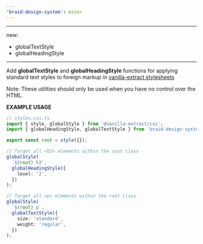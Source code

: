 ```yaml
---
'braid-design-system': minor
---
```


---
new:
  - globalTextStyle
  - globalHeadingStyle
---

Add **globalTextStyle** and **globalHeadingStyle** functions for applying standard text styles to foreign markup in [vanilla-extract stylesheets](http://vanilla-extract.style)

Note: These utilities should only be used when you have no control over the HTML.

**EXAMPLE USAGE**

```ts
// styles.css.ts
import { style, globalStyle } from '@vanilla-extract/css';
import { globalHeadingStyle, globalTextStyle } from 'braid-design-system/css';

export const root = style({});

// Target all <h2> elements within the root class
globalStyle(
  `${root} h2`,
  globalHeadingStyle({
    level: '2',
  })
);

// Target all <p> elements within the root class
globalStyle(
  `${root} p`,
  globalTextStyle({
    size: 'standard',
    weight: 'regular',
  })
);
```
